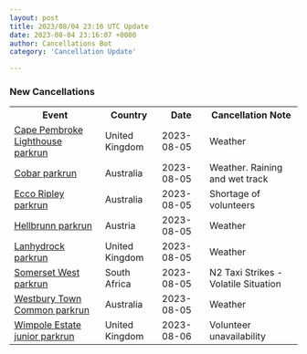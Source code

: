 ```yaml
---
layout: post
title: 2023/08/04 23:16 UTC Update
date: 2023-08-04 23:16:07 +0000
author: Cancellations Bot
category: 'Cancellation Update'

---
```


<h3>New Cancellations</h3>
<div class='hscrollable'>
<table style='width: 100%'>
    <tr>
        <th>Event</th>
        <th>Country</th>
        <th>Date</th>
        <th>Cancellation Note</th>
    </tr>
    <tr>
        <td><a href="https://www.parkrun.org.uk/capepembrokelighthouse">Cape Pembroke Lighthouse parkrun</a></td>
        <td>United Kingdom</td>
        <td>2023-08-05</td>
        <td>Weather</td>
    </tr>
    <tr>
        <td><a href="https://www.parkrun.com.au/cobar">Cobar parkrun</a></td>
        <td>Australia</td>
        <td>2023-08-05</td>
        <td>Weather.  Raining and wet track</td>
    </tr>
    <tr>
        <td><a href="https://www.parkrun.com.au/eccoripley">Ecco Ripley parkrun</a></td>
        <td>Australia</td>
        <td>2023-08-05</td>
        <td>Shortage of volunteers</td>
    </tr>
    <tr>
        <td><a href="https://www.parkrun.co.at/hellbrunn">Hellbrunn parkrun</a></td>
        <td>Austria</td>
        <td>2023-08-05</td>
        <td>Weather</td>
    </tr>
    <tr>
        <td><a href="https://www.parkrun.org.uk/lanhydrock">Lanhydrock parkrun</a></td>
        <td>United Kingdom</td>
        <td>2023-08-05</td>
        <td>Weather</td>
    </tr>
    <tr>
        <td><a href="https://www.parkrun.co.za/somersetwest">Somerset West parkrun</a></td>
        <td>South Africa</td>
        <td>2023-08-05</td>
        <td>N2 Taxi Strikes - Volatile Situation</td>
    </tr>
    <tr>
        <td><a href="https://www.parkrun.com.au/westburytowncommon">Westbury Town Common parkrun</a></td>
        <td>Australia</td>
        <td>2023-08-05</td>
        <td>Weather</td>
    </tr>
    <tr>
        <td><a href="https://www.parkrun.org.uk/wimpoleestate-juniors">Wimpole Estate junior parkrun</a></td>
        <td>United Kingdom</td>
        <td>2023-08-06</td>
        <td>Volunteer unavailability</td>
    </tr>
</table>
</div>
